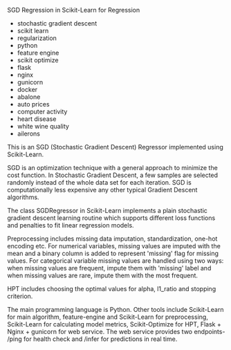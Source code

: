 SGD Regression in Scikit-Learn for Regression

* stochastic gradient descent
* scikit learn
* regularization
* python
* feature engine
* scikit optimize
* flask
* nginx
* gunicorn
* docker
* abalone
* auto prices
* computer activity
* heart disease
* white wine quality
* ailerons

This is an SGD (Stochastic Gradient Descent) Regressor implemented using Scikit-Learn. 

SGD is an optimization technique with a general approach to minimize the cost function. In Stochastic Gradient Descent, a few samples are selected randomly instead of the whole data set for each iteration. SGD is computationally less expensive any other typical Gradient Descent algorithms. 

The class SGDRegressor in Scikit-Learn implements a plain stochastic gradient descent learning routine which supports different loss functions and penalties to fit linear regression models.

Preprocessing includes missing data imputation, standardization, one-hot encoding etc. For numerical variables, missing values are imputed with the mean and a binary column is added to represent 'missing' flag for missing values. For categorical variable missing values are handled using two ways: when missing values are frequent, impute them with 'missing' label and when missing values are rare, impute them with the most frequent. 

HPT includes choosing the optimal values for alpha,  l1_ratio and stopping criterion. 

The main programming language is Python. Other tools include Scikit-Learn for main algorithm, feature-engine and Scikit-Learn for preprocessing, Scikit-Learn for calculating model metrics, Scikit-Optimize for HPT, Flask + Nginx + gunicorn for web service. The web service provides two endpoints- /ping for health check and /infer for predictions in real time. 